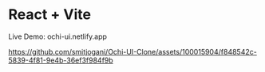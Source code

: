 # React + Vite

Live Demo: ochi-ui.netlify.app 



https://github.com/smitjogani/Ochi-UI-Clone/assets/100015904/f848542c-5839-4f81-9e4b-36ef3f984f9b


